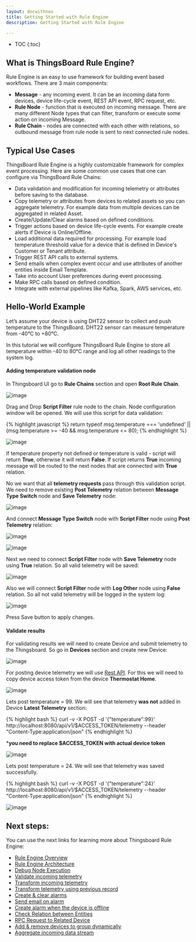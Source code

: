 ```yaml
---
layout: docwithnav
title: Getting Started with Rule Engine
description: Getting Started with Rule Engine

---
```


* TOC
{:toc}

## What is ThingsBoard Rule Engine?
Rule Engine is an easy to use framework for building event based workflows. There are 3 main components:

- **Message** - any incoming event. It can be an incoming data form devices, device life-cycle event, REST API event, RPC request, etc.
- **Rule Node** - function that is executed on incoming message. There are many different Node types that can filter, transform or execute some action on incoming Message. 
- **Rule Chain** - nodes are connected with each other with relations, so outbound message from rule node is sent to next connected rule nodes.


## Typical Use Cases 
ThingsBoard Rule Engine is a highly customizable framework for complex event processing. Here are some common use cases that one can configure via ThingsBoard Rule Chains:

- Data validation and modification for incoming telemetry or attributes before saving to the database.
- Copy telemetry or attributes from devices to related assets so you can aggregate telemetry. For example data from multiple devices can be aggregated
in related Asset.
- Create/Update/Clear alarms based on defined conditions.
- Trigger actions based on device life-cycle events. For example create alerts if Device is Online/Offline.
- Load additional data required for processing. For example load temperature threshold value for a device that is defined in Device's Customer or Tenant attribute.
- Trigger REST API calls to external systems.
- Send emails when complex event occur and use attributes of another entities inside Email Template.
- Take into account User preferences during event processing.
- Make RPC calls based on defined condition.
- Integrate with external pipelines like Kafka, Spark, AWS services, etc.

## Hello-World Example
Let’s assume your device is using DHT22 sensor to collect and push temperature to the ThingsBoard. 
DHT22 sensor can measure temperature from -40°C to +80°C.

In this tutorial we will configure ThingsBoard Rule Engine to store all temperature within -40 to 80°C range and log all other readings to the system log.

#### Adding temperature validation node
In Thingsboard UI go to **Rule Chains** section and open **Root Rule Chain**.

![image](/images/user-guide/rule-engine-2-0/tutorials/getting-started/initial-root-chain.png)

Drag and Drop **Script Filter** rule node to the chain. Node configuration window will be opened. We will use this script for data validation:

{% highlight javascript %}
return typeof msg.temperature === 'undefined' 
        || (msg.temperature >= -40 && msg.temperature <= 80);
{% endhighlight %}

![image](/images/user-guide/rule-engine-2-0/tutorials/getting-started/script-config.png)

If temperature property not defined or temperature is valid - script will return **True**, otherwise it will return **False**.
If script returns **True** incoming message will be routed to the next nodes that are connected with **True** relation.
 
No we want that all **telemetry requests** pass through this validation script. We need to remove existing **Post Telemetry** 
relation between **Message Type Switch** node and **Save Telemetry** node:

![image](/images/user-guide/rule-engine-2-0/tutorials/getting-started/remove-relation.png)
  
And connect **Message Type Switch** node with **Script Filter** node using **Post Telemetry** relation:
   
![image](/images/user-guide/rule-engine-2-0/tutorials/getting-started/realtion-window.png)

![image](/images/user-guide/rule-engine-2-0/tutorials/getting-started/connect-script.png)

Next we need to connect **Script Filter** node with **Save Telemetry** node using **True** relation. So all valid telemetry will be saved:

![image](/images/user-guide/rule-engine-2-0/tutorials/getting-started/script-to-save.png)

Also we will connect **Script Filter** node with **Log Other** node using **False** relation. So all not valid telemetry will be logged in the system log:

![image](/images/user-guide/rule-engine-2-0/tutorials/getting-started/false-log.png)

Press Save button to apply changes.

#### Validate results
For validating results we will need to create Device and submit telemetry to the Thingsboard. So go in **Devices** section and create new Device:

![image](/images/user-guide/rule-engine-2-0/tutorials/getting-started/create-device.png)

For posting device telemetry we will use [Rest API](/docs/reference/http-api/#telemetry-upload-api). For this we will need to
copy device access token from the device **Thermostat Home**. 

![image](/images/user-guide/rule-engine-2-0/tutorials/getting-started/copy-access-token.png)

Lets post temperature = 99. We will see that telemetry **was not** added in Device **Latest Telemetry** section:

{% highlight bash %}
curl -v -X POST -d '{"temperature":99}' http://localhost:8080/api/v1/$ACCESS_TOKEN/telemetry --header "Content-Type:application/json"
{% endhighlight %}

***you need to replace $ACCESS_TOKEN with actual device token**

![image](/images/user-guide/rule-engine-2-0/tutorials/getting-started/empty-telemetry.png)


Lets post temperature = 24. We will see that telemetry was saved successfully.

{% highlight bash %}
curl -v -X POST -d '{"temperature":24}' http://localhost:8080/api/v1/$ACCESS_TOKEN/telemetry --header "Content-Type:application/json"
{% endhighlight %}

![image](/images/user-guide/rule-engine-2-0/tutorials/getting-started/saved-ok.png)


## Next steps:

You can use the next links for learning more about Thingsboard Rule Engine:

- [Rule Engine Overview](/docs/user-guide/rule-engine-2-0/overview/)
- [Rule Engine Architecture](/docs/user-guide/rule-engine-2-0/architecture/)
- [Debug Node Execution](/docs/user-guide/rule-engine-2-0/overview/#debugging)
- [Validate incoming telemetry](/docs/user-guide/rule-engine-2-0/tutorials/validate-incoming-telemetry/)
- [Transform incoming telemetry](/docs/user-guide/rule-engine-2-0/tutorials/transform-incoming-telemetry/)
- [Transform telemetry using previous record](/docs/user-guide/rule-engine-2-0/tutorials/transform-telemetry-using-previous-record/)
- [Create & clear alarms](/docs/user-guide/rule-engine-2-0/tutorials/create-clear-alarms/)
- [Send email on alarm](/docs/user-guide/rule-engine-2-0/tutorials/send-email/)
- [Create alarm when the device is offline](/docs/user-guide/rule-engine-2-0/tutorials/create-inactivity-alarm/)
- [Check Relation between Entities](/docs/user-guide/rule-engine-2-0/tutorials/check-relation-tutorial/)
- [RPC Request to Related Device](/docs/user-guide/rule-engine-2-0/tutorials/rpc-request-tutorial/)
- [Add & remove devices to group dynamically](/docs/user-guide/rule-engine-2-0/tutorials/add-devices-to-group/)
- [Aggregate incoming data stream](/docs/user-guide/rule-engine-2-0/tutorials/aggregate-incoming-data-stream/)